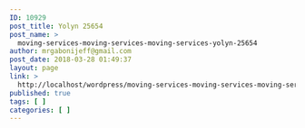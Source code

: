 ```yaml
---
ID: 10929
post_title: Yolyn 25654
post_name: >
  moving-services-moving-services-moving-services-yolyn-25654
author: mrgabonijeff@gmail.com
post_date: 2018-03-28 01:49:37
layout: page
link: >
  http://localhost/wordpress/moving-services-moving-services-moving-services-yolyn-25654/
published: true
tags: [ ]
categories: [ ]
---
```

